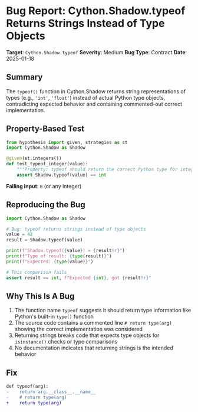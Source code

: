 # Bug Report: Cython.Shadow.typeof Returns Strings Instead of Type Objects

**Target**: `Cython.Shadow.typeof`
**Severity**: Medium
**Bug Type**: Contract
**Date**: 2025-01-18

## Summary

The `typeof()` function in Cython.Shadow returns string representations of types (e.g., `'int'`, `'float'`) instead of actual Python type objects, contradicting expected behavior and containing commented-out correct implementation.

## Property-Based Test

```python
from hypothesis import given, strategies as st
import Cython.Shadow as Shadow

@given(st.integers())
def test_typeof_integer(value):
    """Property: typeof should return the correct Python type for integers."""
    assert Shadow.typeof(value) == int
```

**Failing input**: `0` (or any integer)

## Reproducing the Bug

```python
import Cython.Shadow as Shadow

# Bug: typeof returns strings instead of type objects
value = 42
result = Shadow.typeof(value)

print(f"Shadow.typeof({value}) = {result!r}")
print(f"Type of result: {type(result)}")
print(f"Expected: {type(value)}")

# This comparison fails
assert result == int, f"Expected {int}, got {result!r}"
```

## Why This Is A Bug

1. The function name `typeof` suggests it should return type information like Python's built-in `type()` function
2. The source code contains a commented line `# return type(arg)` showing the correct implementation was considered
3. Returning strings breaks code that expects type objects for `isinstance()` checks or type comparisons
4. No documentation indicates that returning strings is the intended behavior

## Fix

```diff
def typeof(arg):
-    return arg.__class__.__name__
-    # return type(arg)
+    return type(arg)
```